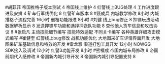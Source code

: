 #胡菲菲 
帝国推格子版本测试 4
帝国线上维护      4
红警线上BUG处理     4
工作进度跟进及安排   4
矿车行军线优化 8
红警矿车版本 8
#聂成兵 
内城教学修改           8小时
内城推格子流程完善     16小时
删档功能跟进           8小时
#刘健 
线上bug修正	8
押镖玩法活动数据解析显示	8
发送押镖车功能和选择押送队功能	8
查他他人货车信息和攻击协议	8
#张启凡 
主动技能细节编写
技能特效适配
不同关卡编写
各种英雄详细攻击模式编写
#崔健奎 
红警线上bug修改
战机功能优化
大地图采矿车详情界面开发
大地图采矿车基础信息和特效的开发
#雷龙灏 
渠道打包工具开发       12小时
NOWGG SDK接入及调试    12小时
红警3功能开发          8小时
#熊福成 
帝国内城布局修改                                                  8
帝国前期代入感修改                                              8
帝国新内城引导开发                                              8
帝国新内城引导配置支持                                        8
